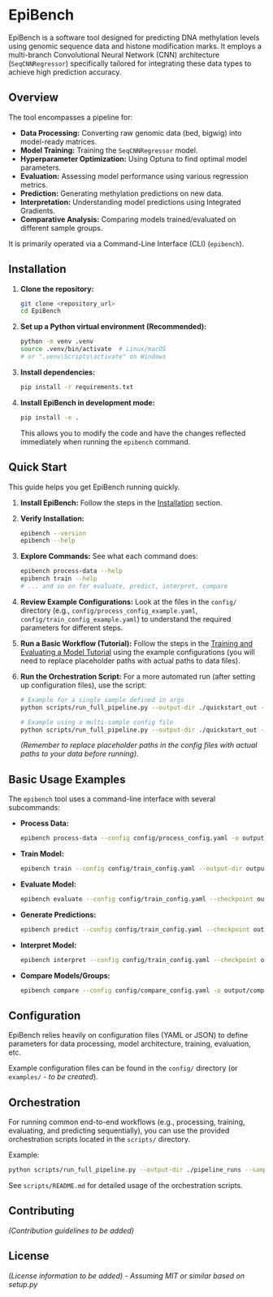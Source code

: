 # EpiBench

EpiBench is a software tool designed for predicting DNA methylation levels using genomic sequence data and histone modification marks. It employs a multi-branch Convolutional Neural Network (CNN) architecture (`SeqCNNRegressor`) specifically tailored for integrating these data types to achieve high prediction accuracy.

## Overview

The tool encompasses a pipeline for:
- **Data Processing:** Converting raw genomic data (bed, bigwig) into model-ready matrices.
- **Model Training:** Training the `SeqCNNRegressor` model.
- **Hyperparameter Optimization:** Using Optuna to find optimal model parameters.
- **Evaluation:** Assessing model performance using various regression metrics.
- **Prediction:** Generating methylation predictions on new data.
- **Interpretation:** Understanding model predictions using Integrated Gradients.
- **Comparative Analysis:** Comparing models trained/evaluated on different sample groups.

It is primarily operated via a Command-Line Interface (CLI) (`epibench`).

## Installation

1.  **Clone the repository:**
    ```bash
    git clone <repository_url>
    cd EpiBench
    ```
2.  **Set up a Python virtual environment (Recommended):**
    ```bash
    python -m venv .venv
    source .venv/bin/activate  # Linux/macOS
    # or ".venv\Scripts\activate" on Windows
    ```
3.  **Install dependencies:**
    ```bash
    pip install -r requirements.txt
    ```
4.  **Install EpiBench in development mode:**
    ```bash
    pip install -e .
    ```
    This allows you to modify the code and have the changes reflected immediately when running the `epibench` command.

## Quick Start

This guide helps you get EpiBench running quickly.

1.  **Install EpiBench:** Follow the steps in the [Installation](#installation) section.

2.  **Verify Installation:**
    ```bash
    epibench --version
    epibench --help 
    ```

3.  **Explore Commands:** See what each command does:
    ```bash
    epibench process-data --help
    epibench train --help
    # ... and so on for evaluate, predict, interpret, compare
    ```

4.  **Review Example Configurations:** Look at the files in the `config/` directory (e.g., `config/process_config_example.yaml`, `config/train_config_example.yaml`) to understand the required parameters for different steps.

5.  **Run a Basic Workflow (Tutorial):** Follow the steps in the [Training and Evaluating a Model Tutorial](docs/tutorial_train_evaluate.md) using the example configurations (you will need to replace placeholder paths with actual paths to data files).

6.  **Run the Orchestration Script:** For a more automated run (after setting up configuration files), use the script:
    ```bash
    # Example for a single sample defined in args
    python scripts/run_full_pipeline.py --output-dir ./quickstart_out --single-sample-name test_sample --process-data-config config/process_config_example.yaml --train-config config/train_config_example.yaml
    
    # Example using a multi-sample config file
    python scripts/run_full_pipeline.py --output-dir ./quickstart_out --samples-config config/samples_config_example.yaml --max-workers 2
    ```
    *(Remember to replace placeholder paths in the config files with actual paths to your data before running)*.

## Basic Usage Examples

The `epibench` tool uses a command-line interface with several subcommands:

*   **Process Data:**
    ```bash
    epibench process-data --config config/process_config.yaml -o output/processed_data
    ```

*   **Train Model:**
    ```bash
    epibench train --config config/train_config.yaml --output-dir output/training_run_01
    ```

*   **Evaluate Model:**
    ```bash
    epibench evaluate --config config/train_config.yaml --checkpoint output/training_run_01/best_model.pth --test-data output/processed_data/test.h5 -o output/evaluation_results
    ```

*   **Generate Predictions:**
    ```bash
    epibench predict --config config/train_config.yaml --checkpoint output/training_run_01/best_model.pth --input-data data/new_samples.h5 -o output/predictions
    ```

*   **Interpret Model:**
    ```bash
    epibench interpret --config config/train_config.yaml --checkpoint output/training_run_01/best_model.pth --input-data data/sample_to_interpret.h5 -o output/interpretation_results
    ```

*   **Compare Models/Groups:**
    ```bash
    epibench compare --config config/compare_config.yaml -o output/comparative_analysis
    ```

## Configuration

EpiBench relies heavily on configuration files (YAML or JSON) to define parameters for data processing, model architecture, training, evaluation, etc. 

Example configuration files can be found in the `config/` directory (or `examples/` - *to be created*).

## Orchestration

For running common end-to-end workflows (e.g., processing, training, evaluating, and predicting sequentially), you can use the provided orchestration scripts located in the `scripts/` directory.

Example:
```bash
python scripts/run_full_pipeline.py --output-dir ./pipeline_runs --samples-config config/samples_to_run.yaml --max-workers 4
```
See `scripts/README.md` for detailed usage of the orchestration scripts.

## Contributing

*(Contribution guidelines to be added)*

## License

*(License information to be added) - Assuming MIT or similar based on setup.py*
